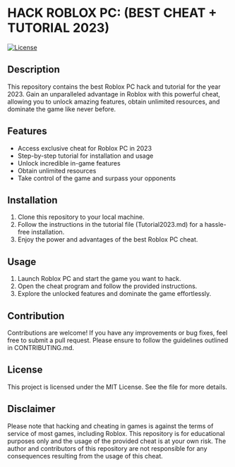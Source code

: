 # HACK ROBLOX PC: (BEST CHEAT + TUTORIAL 2023)

[![License](https://img.shields.io/badge/License-MIT-blue.svg)](https://opensource.org/licenses/MIT)

## Description

This repository contains the best Roblox PC hack and tutorial for the year 2023. Gain an unparalleled advantage in Roblox with this powerful cheat, allowing you to unlock amazing features, obtain unlimited resources, and dominate the game like never before.

## Features

- Access exclusive cheat for Roblox PC in 2023
- Step-by-step tutorial for installation and usage
- Unlock incredible in-game features
- Obtain unlimited resources
- Take control of the game and surpass your opponents

## Installation

1. Clone this repository to your local machine.
2. Follow the instructions in the tutorial file (Tutorial2023.md) for a hassle-free installation.
3. Enjoy the power and advantages of the best Roblox PC cheat.

## Usage

1. Launch Roblox PC and start the game you want to hack.
2. Open the cheat program and follow the provided instructions.
3. Explore the unlocked features and dominate the game effortlessly.

## Contribution

Contributions are welcome! If you have any improvements or bug fixes, feel free to submit a pull request. Please ensure to follow the guidelines outlined in CONTRIBUTING.md.

## License

This project is licensed under the MIT License. See the file for more details.

## Disclaimer

Please note that hacking and cheating in games is against the terms of service of most games, including Roblox. This repository is for educational purposes only and the usage of the provided cheat is at your own risk. The author and contributors of this repository are not responsible for any consequences resulting from the usage of this cheat.

